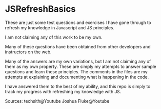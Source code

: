# JSRefreshBasics
These are just some test questions and exercises I have gone through to refresh my knowledge in Javascript and JS principles.

I am not claiming any of this work to be my own.

Many of these questions have been obtained from other developers and instructors on the web.

Many of the answers are my own variations, but I am not claiming any of them as my own property. These are simply my attempts to answer sample questions and learn these principles. The comments in the files are my attempts at explaining and documenting what is happening in the code.

I have answered them to the best of my ability, and this repo is simply to track my progress with refreshing my knowledge with JS.

Sources:
techsith@Youtube
Joshua Fluke@Youtube


